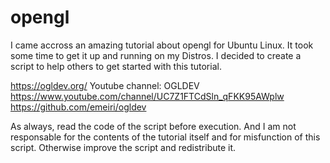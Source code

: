 # opengl

I came accross an amazing tutorial about opengl for Ubuntu Linux. It took some time to get it up and running on my Distros. I decided to create a script to help others to get started with this tutorial. 

https://ogldev.org/
Youtube channel: OGLDEV
https://www.youtube.com/channel/UC7Z1FTCdSln_qFKK95AWplw
https://github.com/emeiri/ogldev

As always, read the code of the script before execution. And I am not responsable for the contents of the tutorial itself and for misfunction of this script. Otherwise improve the script and redistribute it.


